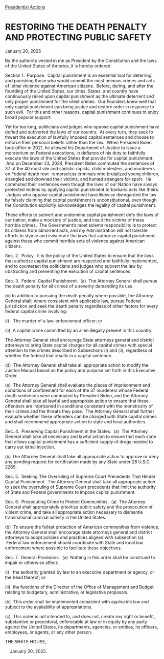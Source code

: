[Presidential Actions](https://www.whitehouse.gov/presidential-actions/)

# 					RESTORING THE DEATH PENALTY AND PROTECTING PUBLIC SAFETY 				

January 20, 2025

By the authority vested in me as President by the Constitution and the laws of the United States of America, it is hereby ordered:

Section 1.  Purpose.  Capital punishment is an essential tool for deterring and punishing those who would commit the most heinous crimes and acts of lethal violence against American citizens.  Before, during, and after the founding of the United States, our cities, States, and country have continuously relied upon capital punishment as the ultimate deterrent and only proper punishment for the vilest crimes.  Our Founders knew well that only capital punishment can bring justice and restore order in response to such evil.  For this and other reasons, capital punishment continues to enjoy broad popular support.

Yet for too long, politicians and judges who oppose capital punishment have defied and subverted the laws of our country.  At every turn, they seek to thwart the execution of lawfully imposed capital sentences and choose to enforce their personal beliefs rather than the law.  When President Biden took office in 2021, he allowed his Department of Justice to issue a moratorium on Federal executions, in defiance of his duty to faithfully execute the laws of the United States that provide for capital punishment.  And on December 23, 2024, President Biden commuted the sentences of 37 of the 40 most vile and sadistic rapists, child molesters, and murderers on Federal death row:  remorseless criminals who brutalized young children, strangled and drowned their victims, and hunted strangers for sport.  He commuted their sentences even though the laws of our Nation have always protected victims by applying capital punishment to barbaric acts like theirs.  Judges who oppose capital punishment have likewise disregarded the law by falsely claiming that capital punishment is unconstitutional, even though the Constitution explicitly acknowledges the legality of capital punishment.

These efforts to subvert and undermine capital punishment defy the laws of our nation, make a mockery of justice, and insult the victims of these horrible crimes.  The Government’s most solemn responsibility is to protect its citizens from abhorrent acts, and my Administration will not tolerate efforts to stymie and eviscerate the laws that authorize capital punishment against those who commit horrible acts of violence against American citizens.

Sec. 2.  Policy.  It is the policy of the United States to ensure that the laws that authorize capital punishment are respected and faithfully implemented, and to counteract the politicians and judges who subvert the law by obstructing and preventing the execution of capital sentences.

Sec. 3.  Federal Capital Punishment.  (a)  The Attorney General shall pursue the death penalty for all crimes of a severity demanding its use.

(b) In addition to pursuing the death penalty where possible, the Attorney General shall, where consistent with applicable law, pursue Federal jurisdiction and seek the death penalty regardless of other factors for every federal capital crime involving:

(i)   The murder of a law-enforcement officer; or

(ii)  A capital crime committed by an alien illegally present in this country.

The Attorney General shall encourage State attorneys general and district attorneys to bring State capital charges for all capital crimes with special attention to the crimes described in Subsections (i) and (ii), regardless of whether the federal trial results in a capital sentence.

(d)  The Attorney General shall take all appropriate action to modify the Justice Manual based on the policy and purpose set forth in this Executive Order.

(e)  The Attorney General shall evaluate the places of imprisonment and conditions of confinement for each of the 37 murderers whose Federal death sentences were commuted by President Biden, and the Attorney General shall take all lawful and appropriate action to ensure that these offenders are imprisoned in conditions consistent with the monstrosity of their crimes and the threats they pose.  The Attorney General shall further evaluate whether these offenders can be charged with State capital crimes and shall recommend appropriate action to state and local authorities.

Sec. 4.  Preserving Capital Punishment in the States.  (a)  The Attorney General shall take all necessary and lawful action to ensure that each state that allows capital punishment has a sufficient supply of drugs needed to carry out lethal injection.

(b) The Attorney General shall take all appropriate action to approve or deny any pending request for certification made by any State under 28 U.S.C. 2265.

Sec. 5.  Seeking The Overruling of Supreme Court Precedents That Hinder Capital Punishment.  The Attorney General shall take all appropriate action to seek the overruling of Supreme Court precedents that limit the authority of State and Federal governments to impose capital punishment.

Sec. 6.  Prosecuting Crime to Protect Communities.  (a)  The Attorney General shall appropriately prioritize public safety and the prosecution of violent crime, and take all appropriate action necessary to dismantle transnational criminal activity in the United States.

(b)  To ensure the fullest protection of American communities from violence, the Attorney General shall encourage state attorneys general and district attorneys to adopt policies and practices aligned with subsection (a).  Federal law enforcement should coordinate with State and local law enforcement where possible to facilitate these objectives.

Sec. 7.  General Provisions.  (a)  Nothing in this order shall be construed to impair or otherwise affect:

(i)   the authority granted by law to an executive department or agency, or the head thereof; or

(ii)  the functions of the Director of the Office of Management and Budget relating to budgetary, administrative, or legislative proposals.

(b)  This order shall be implemented consistent with applicable law and subject to the availability of appropriations.

(c)  This order is not intended to, and does not, create any right or benefit, substantive or procedural, enforceable at law or in equity by any party against the United States, its departments, agencies, or entities, its officers, employees, or agents, or any other person.

THE WHITE HOUSE,

    January 20, 2025.
